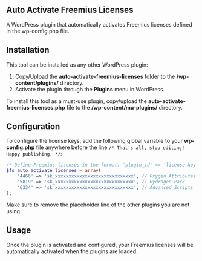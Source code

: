 ## Auto Activate Freemius Licenses

A WordPress plugin that automatically activates Freemius licenses defined in the wp-config.php file.

## Installation

This tool can be installed as any other WordPress plugin:
1. Copy/Upload the **auto-activate-freemius-licenses** folder to the **/wp-content/plugins/** directory.
2. Activate the plugin through the **Plugins** menu in WordPress.

To install this tool as a must-use plugin, copy/upload the **auto-activate-freemius-licenses.php** file to the **/wp-content/mu-plugins/** directory.

## Configuration

To configure the license keys, add the following global variable to your **wp-config.php** file anywhere before the line `/* That's all, stop editing! Happy publishing. */`:

```php
/* Define Freemius licenses in the format: 'plugin_id' => 'license key' */
$fs_auto_activate_licenses = array(
    '4466' => 'sk_xxxxxxxxxxxxxxxxxxxxxxxxxxxxx', // Oxygen Attributes
    '5819' => 'sk_xxxxxxxxxxxxxxxxxxxxxxxxxxxxx', // Hydrogen Pack
    '6334' => 'sk_xxxxxxxxxxxxxxxxxxxxxxxxxxxxx', // Advanced Scripts
);
```
Make sure to remove the placeholder line of the other plugins you are not using.

## Usage

Once the plugin is activated and configured, your Freemius licenses will be automatically activated when the plugins are loaded.

